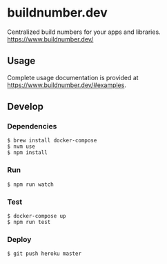 buildnumber.dev
===============

Centralized build numbers for your apps and libraries. <https://www.buildnumber.dev/>

Usage
-----

Complete usage documentation is provided at <https://www.buildnumber.dev/#examples>.

Develop
-------

### Dependencies

```
$ brew install docker-compose
$ nvm use
$ npm install
```

### Run

```
$ npm run watch
```

### Test

```
$ docker-compose up
$ npm run test
```

### Deploy

```
$ git push heroku master
```

